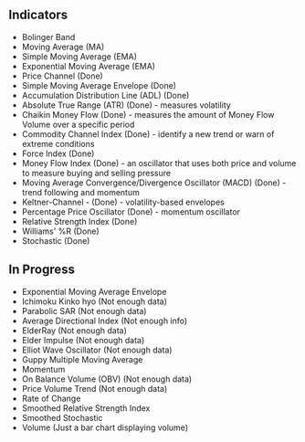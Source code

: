
## Indicators

+ Bolinger Band
+ Moving Average (MA)
+ Simple Moving Average (EMA)
+ Exponential Moving Average (EMA)
+ Price Channel (Done)
+ Simple Moving Average Envelope (Done)
+ Accumulation Distribution Line (ADL) (Done)
+ Absolute True Range (ATR) (Done) - measures volatility
+ Chaikin Money Flow (Done) - measures the amount of Money Flow Volume over a specific period
+ Commodity Channel Index (Done) - identify a new trend or warn of extreme conditions
+ Force Index (Done)
+ Money Flow Index (Done) - an oscillator that uses both price and
volume to measure buying and selling pressure
+ Moving Average Convergence/Divergence Oscillator (MACD) (Done) - trend following and momentum
+ Keltner-Channel - (Done) - volatility-based envelopes
+ Percentage Price Oscillator (Done) - momentum oscillator
+ Relative Strength Index (Done)
+ Williams' %R (Done)
+ Stochastic (Done)

## In Progress

+ Exponential Moving Average Envelope 
+ Ichimoku Kinko hyo (Not enough data)
+ Parabolic SAR (Not enough data)
+ Average Directional Index (Not enough info)
+ ElderRay (Not enough data)
+ Elder Impulse (Not enough data)
+ Elliot Wave Oscillator (Not enough data)
+ Guppy Multiple Moving Average
+ Momentum
+ On Balance Volume (OBV) (Not enough data)
+ Price Volume Trend (Not enough data)
+ Rate of Change 
+ Smoothed Relative Strength Index
+ Smoothed Stochastic
+ Volume (Just a bar chart displaying volume)